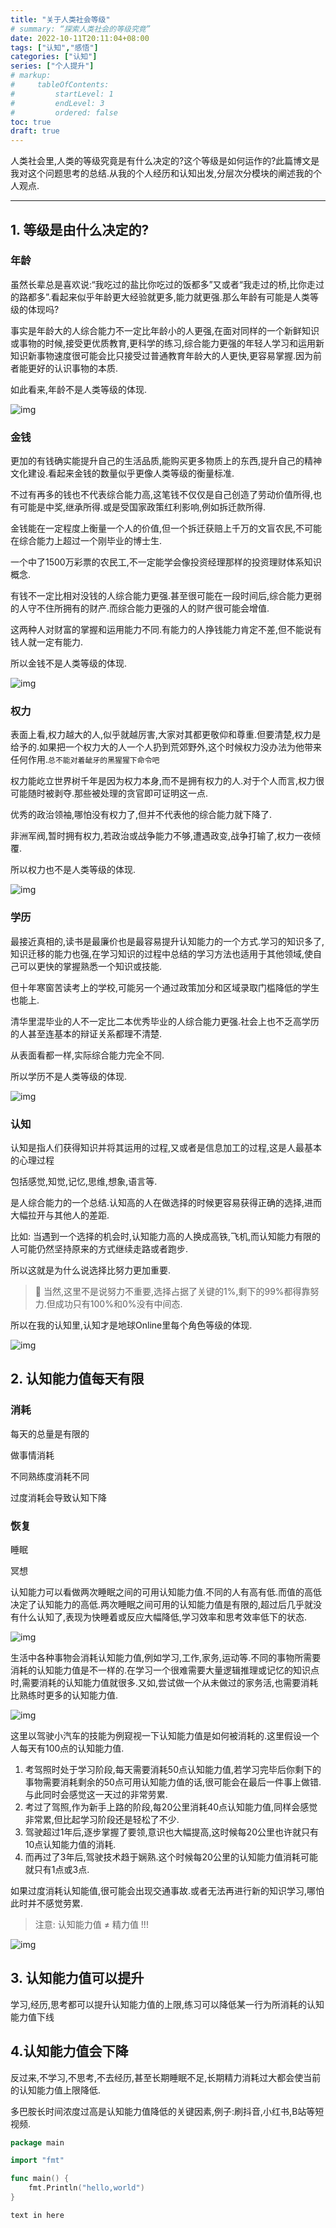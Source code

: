 ```yaml
---
title: "关于人类社会等级"
# summary: “探索人类社会的等级究竟”
date: 2022-10-11T20:11:04+08:00
tags: ["认知","感悟"]
categories: ["认知"]
series: ["个人提升"]
# markup:
#     tableOfContents:
#         startLevel: 1
#         endLevel: 3
#         ordered: false
toc: true
draft: true
---
```


人类社会里,人类的等级究竟是有什么决定的?这个等级是如何运作的?此篇博文是我对这个问题思考的总结.从我的个人经历和认知出发,分层次分模块的阐述我的个人观点.

---

## 1. 等级是由什么决定的?

### 年龄

虽然长辈总是喜欢说:“我吃过的盐比你吃过的饭都多”又或者“我走过的桥,比你走过的路都多”.看起来似乎年龄更大经验就更多,能力就更强.那么年龄有可能是人类等级的体现吗?

事实是年龄大的人综合能力不一定比年龄小的人更强,在面对同样的一个新鲜知识或事物的时候,接受更优质教育,更科学的练习,综合能力更强的年轻人学习和运用新知识新事物速度很可能会比只接受过普通教育年龄大的人更快,更容易掌握.因为前者能更好的认识事物的本质.

如此看来,年龄不是人类等级的体现.

![img](/images/earthonline/age.jpg)

### 金钱

更加的有钱确实能提升自己的生活品质,能购买更多物质上的东西,提升自己的精神文化建设.看起来金钱的数量似乎更像人类等级的衡量标准.

不过有再多的钱也不代表综合能力高,这笔钱不仅仅是自己创造了劳动价值所得,也有可能是中奖,继承所得.或是受国家政策红利影响,例如拆迁款所得.

金钱能在一定程度上衡量一个人的价值,但一个拆迁获赔上千万的文盲农民,不可能在综合能力上超过一个刚毕业的博士生.

一个中了1500万彩票的农民工,不一定能学会像投资经理那样的投资理财体系知识概念.

有钱不一定比相对没钱的人综合能力更强.甚至很可能在一段时间后,综合能力更弱的人守不住所拥有的财产.而综合能力更强的人的财产很可能会增值.

这两种人对财富的掌握和运用能力不同.有能力的人挣钱能力肯定不差,但不能说有钱人就一定有能力.

所以金钱不是人类等级的体现.

![img](/images/earthonline/goldenCoins.jpg)

### 权力

表面上看,权力越大的人,似乎就越厉害,大家对其都更敬仰和尊重.但要清楚,权力是给予的.如果把一个权力大的人一个人扔到荒郊野外,这个时候权力没办法为他带来任何作用.`总不能对着龇牙的黑猩猩下命令吧`

权力能屹立世界树千年是因为权力本身,而不是拥有权力的人.对于个人而言,权力很可能随时被剥夺.那些被处理的贪官即可证明这一点.

优秀的政治领袖,哪怕没有权力了,但并不代表他的综合能力就下降了.

非洲军阀,暂时拥有权力,若政治或战争能力不够,遭遇政变,战争打输了,权力一夜倾覆.

所以权力也不是人类等级的体现.

![img](/images/earthonline/power.jpg)

### 学历

最接近真相的,读书是最廉价也是最容易提升认知能力的一个方式.学习的知识多了,知识迁移的能力也强,在学习知识的过程中总结的学习方法也适用于其他领域,使自己可以更快的掌握熟悉一个知识或技能.

但十年寒窗苦读考上的学校,可能另一个通过政策加分和区域录取门槛降低的学生也能上.

清华里混毕业的人不一定比二本优秀毕业的人综合能力更强.社会上也不乏高学历的人甚至连基本的辩证关系都理不清楚.

从表面看都一样,实际综合能力完全不同.

所以学历不是人类等级的体现.

![img](/images/earthonline/xueli.jpg)

### 认知

认知是指人们获得知识并将其运用的过程,又或者是信息加工的过程,这是人最基本的心理过程

包括感觉,知觉,记忆,思维,想象,语言等.

是人综合能力的一个总结.认知高的人在做选择的时候更容易获得正确的选择,进而大幅拉开与其他人的差距.

比如: 当遇到一个选择的机会时,认知能力高的人换成高铁,飞机,而认知能力有限的人可能仍然坚持原来的方式继续走路或者跑步.

所以这就是为什么说选择比努力更加重要.

> 🚧 当然,这里不是说努力不重要,选择占据了关键的1%,剩下的99%都得靠努力.但成功只有100%和0%没有中间态.

所以在我的认知里,认知才是地球Online里每个角色等级的体现.

![img](/images/earthonline/consciousness.jpg)

## 2. 认知能力值每天有限

### 消耗

每天的总量是有限的

做事情消耗

不同熟练度消耗不同

过度消耗会导致认知下降

### 恢复

睡眠

冥想

认知能力可以看做两次睡眠之间的可用认知能力值.不同的人有高有低.而值的高低决定了认知能力的高低.两次睡眠之间可用的认知能力值是有限的,超过后几乎就没有什么认知了,表现为快睡着或反应大幅降低,学习效率和思考效率低下的状态.

![img](/images/earthonline/battery.jpg)

生活中各种事物会消耗认知能力值,例如学习,工作,家务,运动等.不同的事物所需要消耗的认知能力值是不一样的.在学习一个很难需要大量逻辑推理或记忆的知识点时,需要消耗的认知能力值就很多.又如,尝试做一个从未做过的家务活,也需要消耗比熟练时更多的认知能力值.

![img](/images/earthonline/learning.jpg)

这里以驾驶小汽车的技能为例窥视一下认知能力值是如何被消耗的.这里假设一个人每天有100点的认知能力值.

1. 考驾照时处于学习阶段,每天需要消耗50点认知能力值,若学习完毕后你剩下的事物需要消耗剩余的50点可用认知能力值的话,很可能会在最后一件事上做错.与此同时会感觉这一天过的非常劳累.
2. 考过了驾照,作为新手上路的阶段,每20公里消耗40点认知能力值,同样会感觉非常累,但比起学习阶段还是轻松了不少.
3. 驾驶超过1年后,逐步掌握了要领,意识也大幅提高,这时候每20公里也许就只有10点认知能力值的消耗.
4. 而再过了3年后,驾驶技术趋于娴熟.这个时候每20公里的认知能力值消耗可能就只有1点或3点.

如果过度消耗认知能值,很可能会出现交通事故.或者无法再进行新的知识学习,哪怕此时并不感觉劳累.

> 注意: 认知能力值 ≠ 精力值 !!!

![img](/images/earthonline/driving.jpg)

## 3. 认知能力值可以提升

学习,经历,思考都可以提升认知能力值的上限,练习可以降低某一行为所消耗的认知能力值下线

## 4.认知能力值会下降

反过来,不学习,不思考,不去经历,甚至长期睡眠不足,长期精力消耗过大都会使当前的认知能力值上限降低.

多巴胺长时间浓度过高是认知能力值降低的关键因素,例子:刷抖音,小红书,B站等短视频.

```go {linenostart=2,hl_lines=[3,"5-7"]}
package main

import "fmt"

func main() {
    fmt.Println("hello,world")
}
```

```Text
text in here
```
